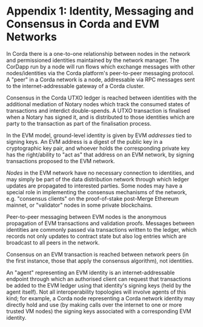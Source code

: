 # Appendix 1: Identity, Messaging and Consensus in Corda and EVM Networks

In Corda there is a one-to-one relationship between nodes in the network and permissioned identities maintained by the network manager. The CorDapp run by a node will run flows which exchange messages with other nodes/identities via the Corda platform's peer-to-peer messaging protocol. A "peer" in a Corda network is a node, addressable via RPC messages sent to the internet-addressable gateway of a Corda cluster.

Consensus in the Corda UTXO ledger is reached between identities with the additional mediation of Notary nodes which track the consumed states of transactions and interdict double-spends. A UTXO transaction is finalised when a Notary has signed it, and is distributed to those identities which are party to the transaction as part of the finalisation process.

In the EVM model, ground-level identity is given by EVM _addresses_ tied to signing keys. An EVM address is a digest of the public key in a cryptographic key pair, and whoever holds the corresponding private key has the right/ability to "act as" that address on an EVM network, by signing transactions proposed to the EVM network.

_Nodes_ in the EVM network have no necessary connection to identities, and may simply be part of the data distribution network through which ledger updates are propagated to interested parties. Some nodes may have a special role in implementing the consensus mechanisms of the network, e.g. "consensus clients" on the proof-of-stake post-Merge Ethereum mainnet, or "validator" nodes in some private blockchains.

Peer-to-peer messaging between EVM nodes is the anonymous propagation of EVM transactions and validation proofs. Messages between identities are commonly passed via transactions written to the ledger, which records not only updates to contract state but also log entries which are broadcast to all peers in the network.

Consensus on an EVM transaction is reached between network peers (in the first instance, those that apply the consensus algorithm), not identities.

An "agent" representing an EVM identity is an internet-addressable endpoint through which an authorised client can request that transactions be added to the EVM ledger using that identity's signing keys (held by the agent itself). Not all interoperability topologies will involve agents of this kind; for example, a Corda node representing a Corda network identity may directly hold and use (by making calls over the internet to one or more trusted VM nodes) the signing keys associated with a corresponding EVM identity.
